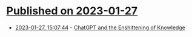 # [Published on 2023-01-27](index.md)

* [2023-01-27, 15:07:44](https://news.ycombinator.com/item?id=34546846) - [ChatGPT and the Enshittening of Knowledge](https://castlebridge.ie/insights/chatgpt-and-the-enshittening-of-knowledge/)
